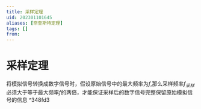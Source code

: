 ```yaml
---
title: 采样定理
uid: 202301101645
aliases: [奈奎斯特定理]
tags: []
from: 
---
```

# 采样定理
将模拟信号转换成数字信号时，假设原始信号中的最大频率为$f$,那么采样频率$f_{采样}$必须大于等于最大频率$f$的两倍，才能保证采样后的数字信号完整保留原始模拟信号的信息 ^348fd3